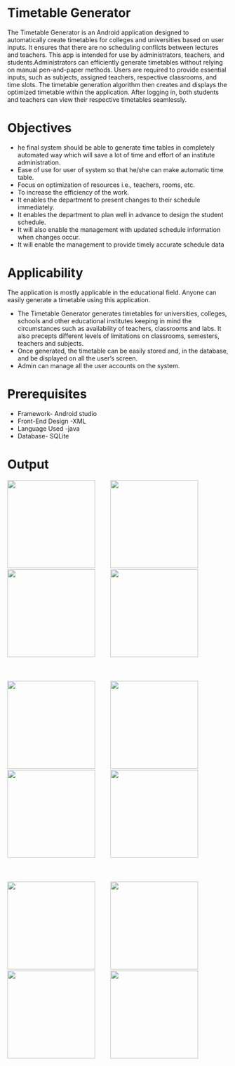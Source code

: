 # Timetable Generator
The Timetable Generator is an Android application designed to automatically create timetables for colleges and universities based on user inputs. It ensures that there are no scheduling conflicts between lectures and teachers. This app is intended for use by administrators, teachers, and students.Administrators can efficiently generate timetables without relying on manual pen-and-paper methods. Users are required to provide essential inputs, such as subjects, assigned teachers, respective classrooms, and time slots. The timetable generation algorithm then creates and displays the optimized timetable within the application. After logging in, both students and teachers can view their respective timetables seamlessly.
# Objectives
* he final system should be able to generate time tables in completely automated way 
which will save a lot of time and effort of an institute administration.
* Ease of use for user of system so that he/she can make automatic time table.
* Focus on optimization of resources i.e., teachers, rooms, etc.
* To increase the efficiency of the work.
* It enables the department to present changes to their schedule immediately.
* It enables the department to plan well in advance to design the student schedule.
* It will also enable the management with updated schedule information when changes 
occur.
* It will enable the management to provide timely accurate schedule data

# Applicability 
The application is mostly applicable in the educational field. Anyone can easily 
generate a timetable using this application. 
* The Timetable Generator generates timetables for universities, colleges, schools and 
other educational institutes keeping in mind the circumstances such as availability of 
teachers, classrooms and labs. It also precepts different levels of limitations on 
classrooms, semesters, teachers and subjects. 
* Once generated, the timetable can be easily stored and, in the database, and be displayed 
on all the user’s screen. 
* Admin can manage all the user accounts on the system.
# Prerequisites
* Framework- Android studio
* Front-End Design -XML
* Language Used -java
* Database- SQLite
# Output
<img src="https://github.com/user-attachments/assets/5cd09e10-8651-4407-8ce3-8d2474d7673a" width="200" >&nbsp;&nbsp;&nbsp;&nbsp;&nbsp;&nbsp;&nbsp;&nbsp;
<img src="https://github.com/user-attachments/assets/c26fd66a-6516-45c8-a025-f4fc1f5eff9b" width="200" >&nbsp;&nbsp;&nbsp;&nbsp;&nbsp;&nbsp;&nbsp;&nbsp;
<img  width="200" src="https://github.com/user-attachments/assets/6926094f-8689-4097-934f-e5c31941886c">&nbsp;&nbsp;&nbsp;&nbsp;&nbsp;&nbsp;&nbsp;&nbsp;
<img  width="200" src="https://github.com/user-attachments/assets/4b89ccb1-7bda-4e68-bbb4-a0aec858dbc8"> &nbsp;&nbsp;&nbsp;&nbsp;&nbsp;&nbsp;&nbsp;&nbsp;
<br>
<br>
<br>
<br>
<img  width="200" src="https://github.com/user-attachments/assets/bd5140d0-1262-432e-8a73-a65cbd2ad777">&nbsp;&nbsp;&nbsp;&nbsp;&nbsp;&nbsp;&nbsp;&nbsp;
<img  width="200" src="https://github.com/user-attachments/assets/ac990f85-cd80-4edb-bd58-a40b426d13e1">&nbsp;&nbsp;&nbsp;&nbsp;&nbsp;&nbsp;&nbsp;&nbsp;
<img  width="200" src="https://github.com/user-attachments/assets/acc6dc03-9e3d-4b71-a7e3-44c0ddb13c8b">&nbsp;&nbsp;&nbsp;&nbsp;&nbsp;&nbsp;&nbsp;&nbsp;
<img  width="200" src="https://github.com/user-attachments/assets/127d5e3b-b619-496b-800c-0bf828f01f5c">&nbsp;&nbsp;&nbsp;&nbsp;&nbsp;&nbsp;&nbsp;&nbsp;
<br>
<br>
<br>
<br>
<img  width="200" src="https://github.com/user-attachments/assets/127d5e3b-b619-496b-800c-0bf828f01f5c">&nbsp;&nbsp;&nbsp;&nbsp;&nbsp;&nbsp;&nbsp;&nbsp;
<img  width="200" src="https://github.com/user-attachments/assets/b83bde1c-7ef9-47a3-8b38-d68c5ed825f5">&nbsp;&nbsp;&nbsp;&nbsp;&nbsp;&nbsp;&nbsp;&nbsp;
<img  width="200" src="https://github.com/user-attachments/assets/4e852316-4ce2-4d27-b259-b1b3287d6904">&nbsp;&nbsp;&nbsp;&nbsp;&nbsp;&nbsp;&nbsp;&nbsp;
<img  width="200" src="https://github.com/user-attachments/assets/fdd10cf0-bcfd-4188-a901-84d68a6b5609">&nbsp;&nbsp;&nbsp;&nbsp;&nbsp;&nbsp;&nbsp;&nbsp;


